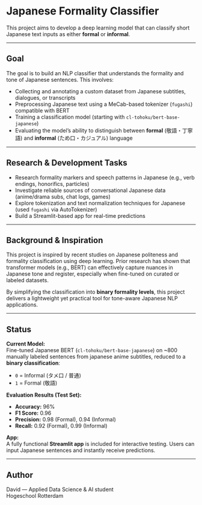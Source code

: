 # Japanese Formality Classifier

This project aims to develop a deep learning model that can classify short Japanese text inputs as either **formal** or **informal**.

---

## Goal

The goal is to build an NLP classifier that understands the formality and tone of Japanese sentences. This involves:

- Collecting and annotating a custom dataset from Japanese subtitles, dialogues, or transcripts
- Preprocessing Japanese text using a MeCab-based tokenizer (`fugashi`) compatible with BERT
- Training a classification model (starting with `cl-tohoku/bert-base-japanese`)
- Evaluating the model’s ability to distinguish between **formal** (敬語・丁寧語) and **informal** (ため口・カジュアル) language

---

## Research & Development Tasks

- Research formality markers and speech patterns in Japanese (e.g., verb endings, honorifics, particles)
- Investigate reliable sources of conversational Japanese data (anime/drama subs, chat logs, games)
- Explore tokenization and text normalization techniques for Japanese (used `fugashi` via AutoTokenizer)
- Build a Streamlit-based app for real-time predictions

---

## Background & Inspiration

This project is inspired by recent studies on Japanese politeness and formality classification using deep learning. Prior research has shown that transformer models (e.g., BERT) can effectively capture nuances in Japanese tone and register, especially when fine-tuned on curated or labeled datasets.

By simplifying the classification into **binary formality levels**, this project delivers a lightweight yet practical tool for tone-aware Japanese NLP applications.

---

## Status

**Current Model:**  
Fine-tuned Japanese BERT (`cl-tohoku/bert-base-japanese`) on ~800 manually labeled sentences from japanese anime subtitles, reduced to a **binary classification**:
- `0` = Informal (タメ口 / 普通)
- `1` = Formal (敬語)

**Evaluation Results (Test Set):**
- **Accuracy:** 96%
- **F1 Score:** 0.96
- **Precision:** 0.98 (Formal), 0.94 (Informal)
- **Recall:** 0.92 (Formal), 0.99 (Informal)

**App:**  
A fully functional **Streamlit app** is included for interactive testing. Users can input Japanese sentences and instantly receive predictions.

---

## Author

David — Applied Data Science & AI student  
Hogeschool Rotterdam
